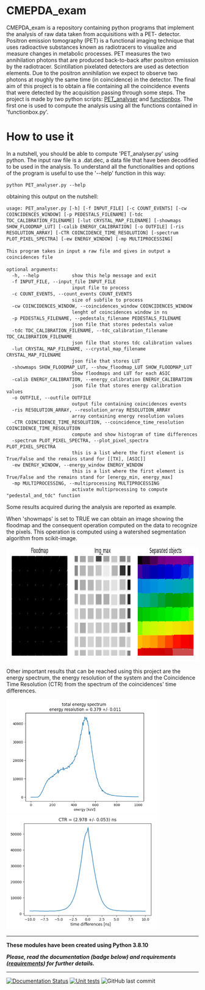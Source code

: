 # CMEPDA_exam

CMEPDA_exam is a repository containing python programs that implement the analysis of raw data taken from acquisitions with a PET- detector. Positron emission tomography (PET) is a functional imaging technique that uses radioactive substances known as radiotracers to visualize and measure changes in metabolic processes. PET measures the two annihilation photons that are produced back-to-back after positron emission by the radiotracer. Scintillation pixelated detectors are used as detection elements. Due to the positron annihilation we expect to observe two photons at roughly the same time (in coincidence) in the detector. The final aim of this project is to obtain a file containing all the coincidence events that were detected by the acquisition passing through some steps. The project is made by two python scripts: [PET_analyser](https://github.com/RebeccaAnzalone/CMEPDA_exam/blob/main/CMEPDA_exam/PET_analyser.py) and [functionbox](https://github.com/RebeccaAnzalone/CMEPDA_exam/blob/main/CMEPDA_exam/functionbox.py). The first one is used to compute the analysis using all the functions contained in 'functionbox.py'.

# How to use it
In a nutshell, you should be able to compute 'PET_analyser.py' using python. The input raw file is a .dat.dec, a data file that have been decodified to be used in the analysis. To understand all the functionalities and options of the program is useful to use the '--help' function in this way:

```
python PET_analyser.py --help
```

obtaining this output on the nutshell:

```
usage: PET_analyser.py [-h] [-f INPUT_FILE] [-c COUNT_EVENTS] [-cw COINCIDENCES_WINDOW] [-p PEDESTALS_FILENAME] [-tdc TDC_CALIBRATION_FILENAME] [-lut CRYSTAL_MAP_FILENAME] [-showmaps SHOW_FLOODMAP_LUT] [-calib ENERGY_CALIBRATION] [-o OUTFILE] [-ris RESOLUTION_ARRAY] [-CTR COINCIDENCE_TIME_RESOLUTION] [-spectrum PLOT_PIXEL_SPECTRA] [-ew ENERGY_WINDOW] [-mp MULTIPROCESSING]

This program takes in input a raw file and gives in output a coincidences file

optional arguments:
  -h, --help            show this help message and exit
  -f INPUT_FILE, --input_file INPUT_FILE
                        input file to process
  -c COUNT_EVENTS, --count_events COUNT_EVENTS
                        size of subfile to process
  -cw COINCIDENCES_WINDOW, --coincidences_window COINCIDENCES_WINDOW
                        lenght of coincidences window in ns
  -p PEDESTALS_FILENAME, --pedestals_filename PEDESTALS_FILENAME
                        json file that stores pedestals value
  -tdc TDC_CALIBRATION_FILENAME, --tdc_calibration_filename TDC_CALIBRATION_FILENAME
                        json file that stores tdc calibration values
  -lut CRYSTAL_MAP_FILENAME, --crystal_map_filename CRYSTAL_MAP_FILENAME
                        json file that stores LUT
  -showmaps SHOW_FLOODMAP_LUT, --show_floodmap_LUT SHOW_FLOODMAP_LUT
                        Show floodmaps and LUT for each ASIC
  -calib ENERGY_CALIBRATION, --energy_calibration ENERGY_CALIBRATION
                        json file that stores energy calibration values
  -o OUTFILE, --outfile OUTFILE
                        output file containing coincidences events
  -ris RESOLUTION_ARRAY, --resolution_array RESOLUTION_ARRAY
                        array containing energy resolution values
  -CTR COINCIDENCE_TIME_RESOLUTION, --coincidence_time_resolution COINCIDENCE_TIME_RESOLUTION
                        compute and show histogram of time differences
  -spectrum PLOT_PIXEL_SPECTRA, --plot_pixel_spectra PLOT_PIXEL_SPECTRA
                        this is a list where the first element is True/False and the remains stand for [[TX], [ASIC]]
  -ew ENERGY_WINDOW, --energy_window ENERGY_WINDOW
                        this is a list where the first element is True/False and the remains stand for [energy_min, energy_max]
  -mp MULTIPROCESSING, --multiprocessing MULTIPROCESSING
                        activate multiprocessing to compute "pedestal_and_tdc" function
```

Some results acquired during the analysis are reported as example.

When 'showmaps' is set to TRUE we can obtain an image showing the floodmap and the consequent operation computed on the data to recognize the pixels. This operation is computed using a watershed segmentation algorithm from scikit-image.

<img src="https://github.com/RebeccaAnzalone/CMEPDA_exam/blob/main/IMAGES_readme/tx13asic11.png" height="300" width="700">

Other important results that can be reached using this project are the energy spectrum, the energy resolution of the system and the Coincidence Time Resolution (CTR) from the spectrum of the coincidences' time differences.

<img src="https://github.com/RebeccaAnzalone/CMEPDA_exam/blob/main/IMAGES_readme/energy.png" height="300" width="400"> 

<img src="https://github.com/RebeccaAnzalone/CMEPDA_exam/blob/main/IMAGES_readme/CTR_new.png" height="300" width="400">

---

**These modules have been created using Python 3.8.10**

***Please, read the documentation (badge below) and requirements ([requirements](https://github.com/RebeccaAnzalone/CMEPDA_exam/blob/main/requirements.txt)) for further details.***

---

[![Documentation Status](https://readthedocs.org/projects/pet-data-analysis/badge/?version=latest)](https://pet-data-analysis.readthedocs.io/en/latest/?badge=latest)
[![Unit tests](https://github.com/RebeccaAnzalone/CMEPDA_exam/actions/workflows/test.yml/badge.svg)](https://github.com/RebeccaAnzalone/CMEPDA_exam/actions/workflows/test.yml)
![GitHub last commit](https://img.shields.io/github/last-commit/RebeccaAnzalone/CMEPDA_exam)
